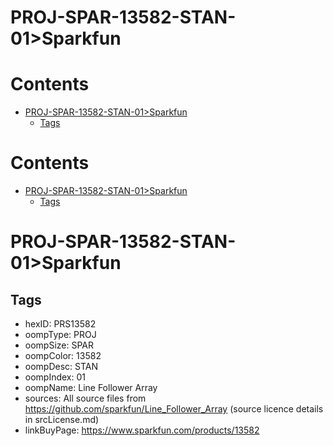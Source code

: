 
PROJ-SPAR-13582-STAN-01>Sparkfun
================================

Contents
========

* [PROJ-SPAR-13582-STAN-01>Sparkfun](#proj-spar-13582-stan-01sparkfun)
	* [Tags](#tags)

Contents
========

* [PROJ-SPAR-13582-STAN-01>Sparkfun](#proj-spar-13582-stan-01sparkfun)
	* [Tags](#tags)

# PROJ-SPAR-13582-STAN-01>Sparkfun

## Tags

- hexID: PRS13582
- oompType: PROJ
- oompSize: SPAR
- oompColor: 13582
- oompDesc: STAN
- oompIndex: 01
- oompName: Line Follower Array
- sources: All source files from https://github.com/sparkfun/Line_Follower_Array (source licence details in srcLicense.md)
- linkBuyPage: https://www.sparkfun.com/products/13582
